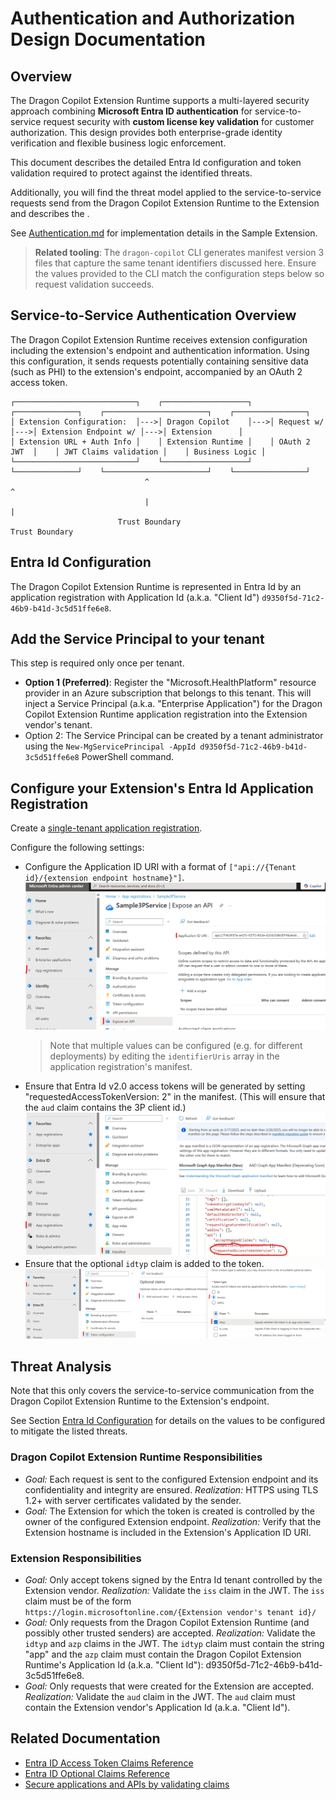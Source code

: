 # Authentication and Authorization Design Documentation

## Overview

The Dragon Copilot Extension Runtime supports a multi-layered security approach combining **Microsoft Entra ID authentication** for service-to-service request security with **custom license key validation** for customer authorization. This design provides both enterprise-grade identity verification and flexible business logic enforcement.

This document describes the detailed Entra Id configuration and token validation required to protect against the identified threats.

Additionally, you will find the threat model applied to the service-to-service requests send from the Dragon Copilot Extension Runtime to the Extension and describes the .

See [Authentication.md](Authentication.md) for implementation details in the Sample Extension.

> **Related tooling**: The `dragon-copilot` CLI generates manifest version 3 files that capture the same tenant identifiers discussed here. Ensure the values provided to the CLI match the configuration steps below so request validation succeeds.

## Service-to-Service Authentication Overview

The Dragon Copilot Extension Runtime receives extension configuration including the extension's endpoint and authentication information.
Using this configuration, it sends requests potentially containing sensitive data (such as PHI) to the extension's endpoint, accompanied by an OAuth 2 access token.

```
┌───────────────────────────┐    ┌───────────────────┐    ┌──────────────┐    ┌───────────────────────┐    ┌────────────────┐
│ Extension Configuration:  │--->│ Dragon Copilot    │--->│ Request w/   │--->│ Extension Endpoint w/ │--->│ Extension      │
│ Extension URL + Auth Info │    │ Extension Runtime │    │ OAuth 2 JWT  │    │ JWT Claims validation │    │ Business Logic │
└───────────────────────────┘    └───────────────────┘    └──────────────┘    └───────────────────────┘    └────────────────┘
                              ^                                            ^
                              |                                            |
                        Trust Boundary                               Trust Boundary
```

## Entra Id Configuration

The Dragon Copilot Extension Runtime is represented in Entra Id by an application registration with Application Id (a.k.a. "Client Id") `d9350f5d-71c2-46b9-b41d-3c5d51ffe6e8`.

## Add the Service Principal to your tenant

This step is required only once per tenant.

* **Option 1 (Preferred)**: Register the "Microsoft.HealthPlatform" resource provider in an Azure subscription that belongs to this tenant. This will inject a Service Principal (a.k.a. "Enterprise Application") for the Dragon Copilot Extension Runtime application registration into the Extension vendor's tenant.
* Option 2: The Service Principal can be created by a tenant administrator using the `New-MgServicePrincipal -AppId d9350f5d-71c2-46b9-b41d-3c5d51ffe6e8` PowerShell command.

## Configure your Extension's Entra Id Application Registration

Create a [single-tenant application registration](https://learn.microsoft.com/en-us/entra/identity-platform/quickstart-register-app#register-an-application).

Configure the following settings:
- Configure the Application ID URI with a format of `["api://{Tenant id}/{extension endpoint hostname}"]`.
  ![Application ID URI screenshot in Entra Id Portal](EntraId-ApplicationIdUri.png)
  > Note that multiple values can be configured (e.g. for different deployments) by editing the `identifierUris` array in the application registration's manifest.
- Ensure that Entra Id v2.0 access tokens will be generated by setting "requestedAccessTokenVersion: 2" in the manifest. (This will ensure that the `aud` claim contains the 3P client id.)
  ![App Manifest in Entra Id Portal](EntraId-RequestedAccessTokenVersion.png)
- Ensure that the optional `idtyp` claim is added to the token.
  ![Optional idtyp claim in Entra Id Portal](EntraId-Optional-Claim.png)

## Threat Analysis

Note that this only covers the service-to-service communication from the Dragon Copilot Extension Runtime to the Extension's endpoint.

See Section [Entra Id Configuration](#entra-id-configuration) for details on the values to be configured to mitigate the listed threats.

### Dragon Copilot Extension Runtime Responsibilities

- _Goal:_ Each request is sent to the configured Extension endpoint and its confidentiality and integrity are ensured.
  _Realization:_ HTTPS using TLS 1.2+ with server certificates validated by the sender.
- _Goal:_ The Extension for which the token is created is controlled by the owner of the configured Extension endpoint.
  _Realization:_ Verify that the Extension hostname is included in the Extension's Application ID URI.

### Extension Responsibilities

- _Goal:_ Only accept tokens signed by the Entra Id tenant controlled by the Extension vendor.
  _Realization:_ Validate the `iss` claim in the JWT.
  The `iss` claim must be of the form `https://login.microsoftonline.com/{Extension vendor's tenant id}/`
- _Goal:_ Only requests from the Dragon Copilot Extension Runtime (and possibly other trusted senders) are accepted.
  _Realization:_ Validate the `idtyp` and `azp` claims in the JWT.
  The `idtyp` claim must contain the string "app" and the `azp` claim must contain the Dragon Copilot Extension Runtime's Application Id (a.k.a. "Client Id"): d9350f5d-71c2-46b9-b41d-3c5d51ffe6e8.
- _Goal:_ Only requests that were created for the Extension are accepted.
  _Realization:_ Validate the `aud` claim in the JWT.
  The `aud` claim must contain the Extension vendor's Application Id (a.k.a. "Client Id").

## Related Documentation

- [Entra ID Access Token Claims Reference](https://learn.microsoft.com/en-us/entra/identity-platform/access-token-claims-reference)
- [Entra ID Optional Claims Reference](https://learn.microsoft.com/en-us/entra/identity-platform/optional-claims-reference)
- [Secure applications and APIs by validating claims](https://learn.microsoft.com/en-us/entra/identity-platform/claims-validation)

